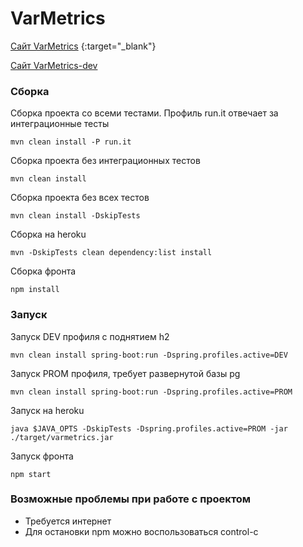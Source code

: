 # VarMetrics

[Сайт VarMetrics](https://varmetrics.herokuapp.com/) {:target="_blank"}

[Сайт VarMetrics-dev](https://varmetrics-dev.herokuapp.com/)


### Сборка 

Сборка проекта со всеми тестами. Профиль run.it отвечает за интеграционные тесты
```
mvn clean install -P run.it
```

Сборка проекта без интеграционных тестов
```
mvn clean install
```

Сборка проекта без всех тестов
```
mvn clean install -DskipTests
```

Сборка на heroku
```
mvn -DskipTests clean dependency:list install
```

Сборка фронта
```
npm install
```

### Запуск
Запуск DEV профиля с поднятием h2
```
mvn clean install spring-boot:run -Dspring.profiles.active=DEV
```

Запуск PROM профиля, требует развернутой базы pg
```
mvn clean install spring-boot:run -Dspring.profiles.active=PROM
```

Запуск на heroku
```
java $JAVA_OPTS -DskipTests -Dspring.profiles.active=PROM -jar ./target/varmetrics.jar
```

Запуск фронта
```
npm start
```

### Возможные проблемы при работе с проектом
- Требуется интернет
- Для остановки npm можно воспользоваться control-c
